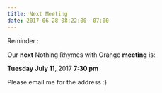 ```yaml
---
title: Next Meeting
date: 2017-06-28 08:22:00 -07:00
---
```


Reminder : 

Our **next** Nothing Rhymes with Orange **meeting** is:

**Tuesday**
**July 11**, 2017
**7:30 pm**



Please email me for the address :)